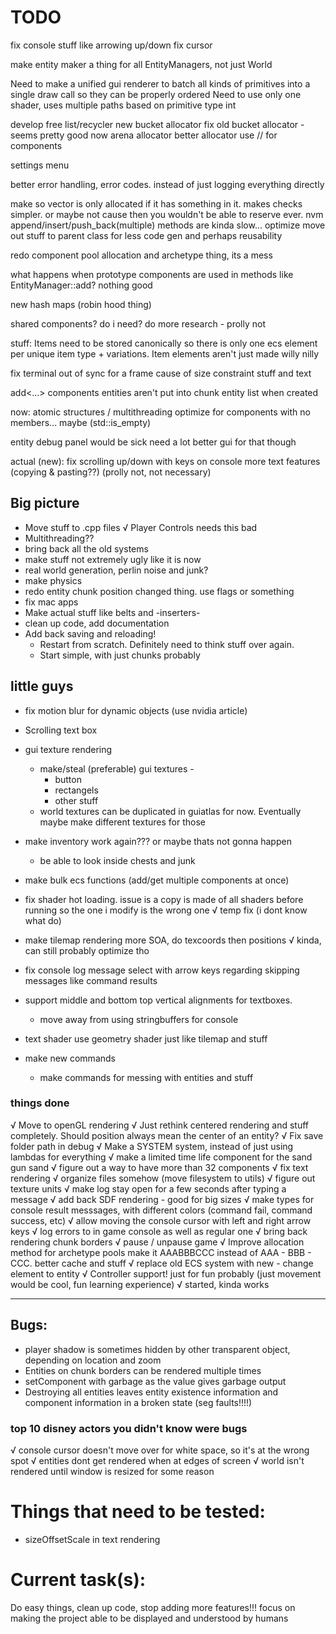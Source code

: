 # TODO

fix console stuff like arrowing up/down
fix cursor

make entity maker a thing for all EntityManagers, not just World

Need to make a unified gui renderer to batch all kinds of primitives into a single draw call so they can be properly ordered
Need to use only one shader, uses multiple paths based on primitive type int

develop free list/recycler
new bucket allocator
fix old bucket allocator
    - seems pretty good now
arena allocator
better allocator use // for components

settings menu

better error handling, error codes. instead of just logging everything directly

make so vector is only allocated if it has something in it. makes checks simpler. or maybe not cause then you wouldn't be able to reserve ever. nvm
append/insert/push_back(multiple)
methods are kinda slow... optimize
move out stuff to parent class for less code gen and perhaps reusability

redo component pool allocation and archetype thing, its a mess

what happens when prototype components are used in methods like EntityManager::add? nothing good

new hash maps (robin hood thing)

shared components? do i need? do more research - prolly not

stuff:
Items need to be stored canonically so there is only one ecs element per unique item type + variations. Item elements aren't just made willy nilly

fix terminal out of sync for a frame cause of size constraint stuff and text

add<...> components
entities aren't put into chunk entity list when created

now: atomic structures / multithreading
optimize for components with no members... maybe (std::is_empty)

entity debug panel would be sick
need a lot better gui for that though

actual (new):
fix scrolling up/down with keys on console
more text features (copying & pasting??) (prolly not, not necessary)

## Big picture
- Move stuff to .cpp files 
    √ Player Controls needs this bad
- Multithreading??
- bring back all the old systems
- make stuff not extremely ugly like it is now
- real world generation, perlin noise and junk?
- make physics
- redo entity chunk position changed thing. use flags or something
- fix mac apps
- Make actual stuff like belts and -inserters-
- clean up code, add documentation
- Add back saving and reloading!
    - Restart from scratch. Definitely need to think stuff over again. 
    - Start simple, with just chunks probably

## little guys
- fix motion blur for dynamic objects (use nvidia article)

- Scrolling text box

- gui texture rendering
    - make/steal (preferable) gui textures -
        - button
        - rectangels
        - other stuff
    - world textures can be duplicated in guiatlas for now. Eventually maybe make different textures for those

- make inventory work again??? or maybe thats not gonna happen
    - be able to look inside chests and junk
- make bulk ecs functions (add/get multiple components at once)
- fix shader hot loading. issue is a copy is made of all shaders before running so the one i modify is the wrong one
    √ temp fix (i dont know what do)
- make tilemap rendering more SOA, do texcoords then positions
    √ kinda, can still probably optimize tho
- fix console log message select with arrow keys regarding skipping messages like command results
- support middle and bottom top vertical alignments for textboxes.
    - move away from using stringbuffers for console
- text shader use geometry shader just like tilemap and stuff

- make new commands
    - make commands for messing with entities and stuff

### things done
√ Move to openGL rendering
√ Just rethink centered rendering and stuff completely. Should position always mean the center of an entity?
√ Fix save folder path in debug
√ Make a SYSTEM system, instead of just using lambdas for everything
√ make a limited time life component for the sand gun sand
√ figure out a way to have more than 32 components
√ fix text rendering
√ organize files somehow (move filesystem to utils)
√ figure out texture units
√ make log stay open for a few seconds after typing a message
√ add back SDF rendering
    - good for big sizes
√ make types for console result messsages, with different colors (command fail, command success, etc)
√ allow moving the console cursor with left and right arrow keys
√ log errors to in game console as well as regular one
√ bring back rendering chunk borders
√ pause / unpause game
√ Improve allocation method for archetype pools
    make it AAABBBCCC instead of AAA - BBB - CCC. better cache and stuff
√ replace old ECS system with new
    - change element to entity
√ Controller support! just for fun probably (just movement would be cool, fun learning experience)
    √ started, kinda works

----------

## Bugs:
- player shadow is sometimes hidden by other transparent object, depending on location and zoom
- Entities on chunk borders can be rendered multiple times
- setComponent with garbage as the value gives garbage output
- Destroying all entities leaves entity existence information and component information in a broken state (seg faults!!!!)

### top 10 disney actors you didn't know were bugs
√ console cursor doesn't move over for white space, so it's at the wrong spot
√ entities dont get rendered when at edges of screen
√ world isn't rendered until window is resized for some reason

# Things that need to be tested:
- sizeOffsetScale in text rendering

# Current task(s):
Do easy things, clean up code, stop adding more features!!! focus on making the project able to be displayed and understood by humans